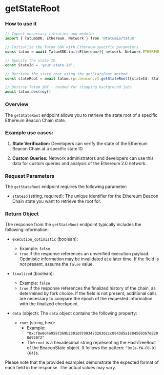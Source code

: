 # getStateRoot

### How to use it

```typescript
// Import necessary libraries and modules
import { TatumSDK, Ethereum, Network } from '@tatumio/tatum'

// Initialize the Tatum SDK with Ethereum-specific parameters
const tatum = await TatumSDK.init<Ethereum>({ network: Network.ETHEREUM })

// Specify the state ID
const StateId = 'your-state-id';

// Retrieve the state root using the getStateRoot method
const stateRoot = await tatum.rpc.beacon.v1.getStateRoot({stateId: StateId});

// Destroy Tatum SDK - needed for stopping background jobs
await tatum.destroy()
```

### Overview

The `getStateRoot` endpoint allows you to retrieve the state root of a specific Ethereum Beacon Chain state.

### Example use cases:

1. **State Verification:** 
   Developers can verify the state of the Ethereum Beacon Chain at a specific state ID.
   
2. **Custom Queries:** 
   Network administrators and developers can use this data for custom queries and analysis of the Ethereum 2.0 network.

### Request Parameters

The `getStateRoot` endpoint requires the following parameter:

- `stateId` (string, required):
  The unique identifier for the Ethereum Beacon Chain state you want to retrieve the root for.

### Return Object

The response from the `getStateRoot` endpoint typically includes the following information:

- `execution_optimistic` (boolean):
  - Example: `false`
  - `true` if the response references an unverified execution payload. Optimistic information may be invalidated at a later time. If the field is not present, assume the `false` value.

- `finalized` (boolean):
  - Example: `false`
  - `true` if the response references the finalized history of the chain, as determined by fork choice. If the field is not present, additional calls are necessary to compare the epoch of the requested information with the finalized checkpoint.

- `data` (object):
  The `data` object contains the following property:

  - `root` (string, hex):
    - Example: `"0xcf8e0d4e9587369b2301d0790347320302cc0943d5a1884560367e8208d920f2"`
    - The `root` is a hexadecimal string representing the HashTreeRoot of the BeaconState object. It follows the pattern: `^0x[a-fA-F0-9]{64}$`.

Please note that the provided examples demonstrate the expected format of each field in the response. The actual values may vary.

